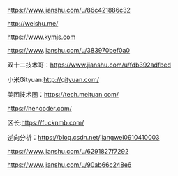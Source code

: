 https://www.jianshu.com/u/86c421886c32

http://weishu.me/

https://www.kymjs.com

https://www.jianshu.com/u/383970bef0a0

双十二技术哥：https://www.jianshu.com/u/fdb392adfbed

小米Gityuan:http://gityuan.com/

美团技术圈：https://tech.meituan.com/

https://hencoder.com/

区长:https://fucknmb.com/

逆向分析：https://blog.csdn.net/jiangwei0910410003

https://www.jianshu.com/u/6291827f7292

https://www.jianshu.com/u/90ab66c248e6
